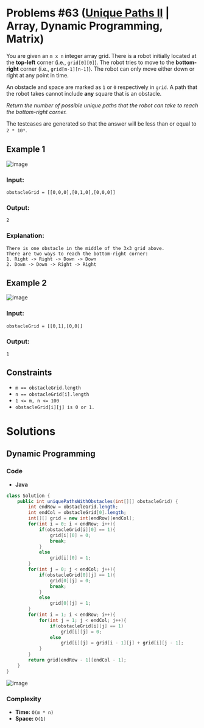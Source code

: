 # Problems #63 ([Unique Paths II](https://leetcode.com/problems/unique-paths-ii/) | Array, Dynamic Programming, Matrix)

You are given an `m x n` integer array grid. There is a robot initially located at the **top-left** corner (i.e., `grid[0][0]`). The robot tries to move to the **bottom-right** corner (i.e., `grid[m-1][n-1]`). The robot can only move either down or right at any point in time.

An obstacle and space are marked as `1` or `0` respectively in `grid`. A path that the robot takes cannot include **any** square that is an obstacle.

*Return the number of possible unique paths that the robot can take to reach the bottom-right corner.*

The testcases are generated so that the answer will be less than or equal to `2 * 10⁹`.

## Example 1
![image](https://user-images.githubusercontent.com/89616705/189096558-259028ca-28fa-411a-a674-04265f54a76c.png)

### Input:

    obstacleGrid = [[0,0,0],[0,1,0],[0,0,0]]

### Output:

    2

### Explanation:

    There is one obstacle in the middle of the 3x3 grid above.
    There are two ways to reach the bottom-right corner:
    1. Right -> Right -> Down -> Down
    2. Down -> Down -> Right -> Right

## Example 2
![image](https://user-images.githubusercontent.com/89616705/189096825-12d9c172-889d-440d-a04f-da0a232b1fcc.png)

### Input:

    obstacleGrid = [[0,1],[0,0]]

### Output:

    1

## Constraints
- `m == obstacleGrid.length`
- `n == obstacleGrid[i].length`
- `1 <= m, n <= 100`
- `obstacleGrid[i][j] is 0 or 1.`

# Solutions

## Dynamic Programming

### Code

- **Java**
```java
class Solution {
    public int uniquePathsWithObstacles(int[][] obstacleGrid) {
        int endRow = obstacleGrid.length;
        int endCol = obstacleGrid[0].length;
        int[][] grid = new int[endRow][endCol];
        for(int i = 0; i < endRow; i++){
            if(obstacleGrid[i][0] == 1){
                grid[i][0] = 0;
                break;
            }
            else
                grid[i][0] = 1;
        }
        for(int j = 0; j < endCol; j++){
            if(obstacleGrid[0][j] == 1){
                grid[0][j] = 0;
                break;
            }
            else
                grid[0][j] = 1; 
        }
        for(int i = 1; i < endRow; i++){
            for(int j = 1; j < endCol; j++){
                if(obstacleGrid[i][j] == 1)
                    grid[i][j] = 0;
                else
                    grid[i][j] = grid[i - 1][j] + grid[i][j - 1];
            }
        }
        return grid[endRow - 1][endCol - 1];
    }
}
```
![image](https://user-images.githubusercontent.com/89616705/189095854-50a15486-4beb-4cfa-a7aa-18285bacb1d7.png)

### Complexity
- **Time:** `O(m * n)`
- **Space:** `O(1)`
